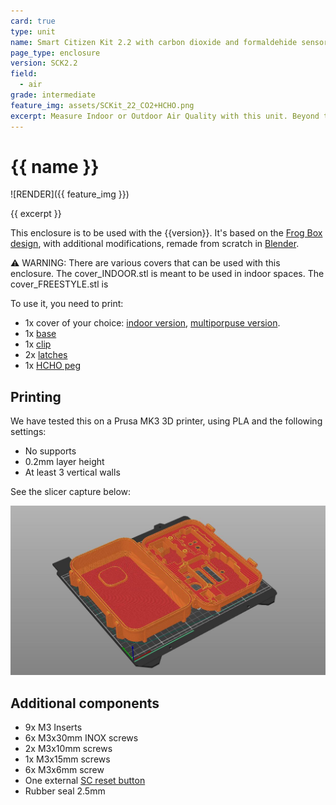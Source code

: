 ```yaml
---
card: true
type: unit
name: Smart Citizen Kit 2.2 with carbon dioxide and formaldehide sensors
page_type: enclosure
version: SCK2.2
field:
  - air
grade: intermediate
feature_img: assets/SCKit_22_CO2+HCHO.png
excerpt: Measure Indoor or Outdoor Air Quality with this unit. Beyond the metrics from the kit, it can measure CO2 with a very reliable CO2 sensor!
---
```

# {{ name }}

![RENDER]({{ feature_img }})

{{ excerpt }}

This enclosure is to be used with the {{version}}. It's based on the [Frog Box design](https://www.thingiverse.com/thing:4582978), with additional modifications, remade from scratch in [Blender]([url](https://www.blender.org/)).

⚠️ WARNING: There are various covers that can be used with this enclosure. The cover_INDOOR.stl is meant to be used in indoor spaces. The cover_FREESTYLE.stl is 

To use it, you need to print:

- 1x cover of your choice: [indoor version](components/cover_indoor.stl), [multiporpuse version](components/cover_multipurpose.stl).
- 1x [base](components/base.stl)
- 1x [clip](components/clip.stl)
- 2x [latches](components/latch_hinge.stl)
- 1x [HCHO peg](components/hcho_peg.stl)

## Printing 

We have tested this on a Prusa MK3 3D printer, using PLA and the following settings:

- No supports
- 0.2mm layer height
- At least 3 vertical walls
<!--- We recommend to avoid using gyroid as an infill-->

See the slicer capture below:

![**SLICER**](assets/slicer_SCKit_CO2-HCHO.jpg)

## Additional components

- 9x M3 Inserts
- 6x M3x30mm INOX screws
- 2x M3x10mm screws
- 1x M3x15mm screws
- 6x M3x6mm screw
- One external [SC reset button](https://github.com/fablabbcn/smartcitizen-enclosures/tree/master/SmartCitizen%20Power%20Options/Reset%20button)
- Rubber seal 2.5mm
